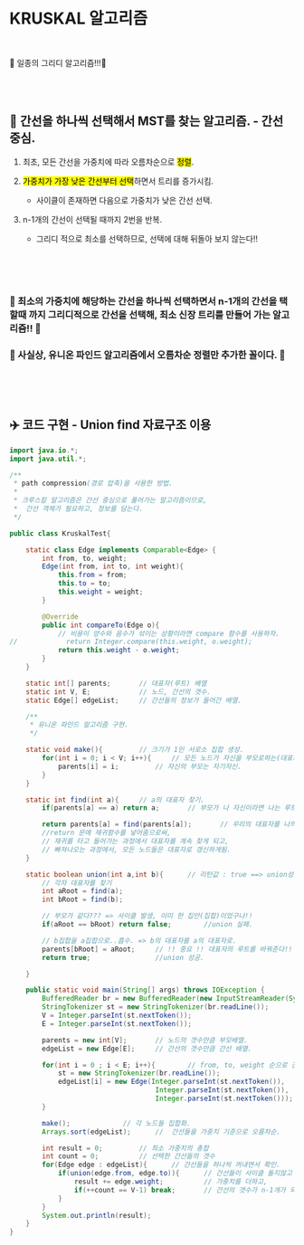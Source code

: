 # KRUSKAL 알고리즘

<br>

🐶 일종의 그리디 알고리즘!!!🐶

<br>
<br>

## 🌈 간선을 하나씩 선택해서 MST를 찾는 알고리즘. - 간선 중심.

1. 최초, 모든 간선을 가중치에 따라 오름차순으로 <mark>정렬</mark>.

2. <mark>가중치가 가장 낮은 간선부터 선택</mark>하면서 트리를 증가시킴.
    - 사이클이 존재하면 다음으로 가중치가 낮은 간선 선택.

3. n-1개의 간선이 선택될 때까지 2번을 반복.
    - 그리디 적으로 최소를 선택하므로, 선택에 대해 뒤돌아 보지 않는다!!


<br>
<br>
<br>

### 🐳 최소의 가중치에 해당하는 간선을 하나씩 선택하면서 n-1개의 간선을 택할때 까지 그리디적으로 간선을 선택해, 최소 신장 트리를 만들어 가는 알고리즘!! 🐳 


### 🐳 사실상, 유니온 파인드 알고리즘에서 오름차순 정렬만 추가한 꼴이다. 🐳
 
<br>
<br>
<br>


## ✈️ 코드 구현 - Union find 자료구조 이용

```java
import java.io.*;
import java.util.*;

/**
 * path compression(경로 압축)을 사용한 방법.
 *
 * 크루스칼 알고리즘은 간선 중심으로 풀어가는 알고리즘이므로,
 *  간선 객체가 필요하고, 정보를 담는다.
 */

public class KruskalTest{

    static class Edge implements Comparable<Edge> {
        int from, to, weight;
        Edge(int from, int to, int weight){
            this.from = from;
            this.to = to;
            this.weight = weight;
        }

        @Override
        public int compareTo(Edge o){
            // 비용이 양수와 음수가 섞이는 상황이라면 compare 함수를 사용하자.
//            return Integer.compare(this.weight, o.weight);
            return this.weight - o.weight;
        }
    }

    static int[] parents;       // 대표자(루트) 배열
    static int V, E;            // 노드, 간선의 갯수.
    static Edge[] edgeList;     // 간선들의 정보가 들어간 배열.

    /**
     * 유니온 파인드 알고리즘 구현.
     */

    static void make(){         // 크기가 1인 서로소 집합 생성.
        for(int i = 0; i < V; i++){     // 모든 노드가 자신을 부모로하는(대표자) 집합을 만듬.
            parents[i] = i;         // 자신의 부모는 자기자신.
        }
    }

    static int find(int a){     // a의 대표자 찾기.
        if(parents[a] == a) return a;       // 부모가 나 자신이라면 나는 루트. 대표자임.

        return parents[a] = find(parents[a]);       // 우리의 대표자를 나의 부모로. - path compression 기법.
        //return 문에 재귀함수를 넣어줌으로써,
        // 재귀를 타고 들어가는 과정에서 대표자를 계속 찾게 되고,
        // 빠져나오는 과정에서, 모든 노드들은 대표자로 갱신하게됨.
    }

    static boolean union(int a,int b){      // 리턴값 : true ==> union성공(사이클 발생x)
        // 각자 대표자를 찾기
        int aRoot = find(a);
        int bRoot = find(b);

        // 부모가 같다??? => 사이클 발생, 이미 한 집안(집합)이었구나!!
        if(aRoot == bRoot) return false;        //union 실패.

        // b집합을 a집합으로..흡수. => b의 대표자를 a의 대표자로.
        parents[bRoot] = aRoot;     // !! 중요 !! 대표자의 루트를 바꿔준다!!
        return true;                //union 성공.

    }

    public static void main(String[] args) throws IOException {
        BufferedReader br = new BufferedReader(new InputStreamReader(System.in));
        StringTokenizer st = new StringTokenizer(br.readLine());
        V = Integer.parseInt(st.nextToken());
        E = Integer.parseInt(st.nextToken());

        parents = new int[V];       // 노드의 갯수만큼 부모배열.
        edgeList = new Edge[E];     // 간선의 갯수만큼 간선 배열.

        for(int i = 0 ; i < E; i++){        // from, to, weight 순으로 간선의 정보 모두 저장.
            st = new StringTokenizer(br.readLine());
            edgeList[i] = new Edge(Integer.parseInt(st.nextToken()),
                                    Integer.parseInt(st.nextToken()),
                                    Integer.parseInt(st.nextToken()));
        }

        make();             // 각 노드들 집합화.
        Arrays.sort(edgeList);      //  간선들을 가중치 기준으로 오름차순.

        int result = 0;         // 최소 가중치의 총합
        int count = 0;          // 선택한 간선들의 갯수
        for(Edge edge : edgeList){      // 간선들을 하나씩 꺼내면서 확인.
            if(union(edge.from, edge.to)){      // 간선들이 사이클 돌지않고 잘 합쳐진다면,
                result += edge.weight;          // 가중치를 더하고,
                if(++count == V-1) break;       // 간선의 갯수가 n-1개가 되면 탈출.
            }
        }
        System.out.println(result);
    }
}


```
























